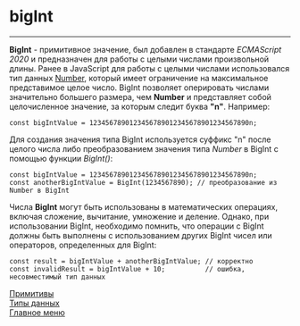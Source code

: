 # bigInt
____
__BigInt__ - примитивное значение, был добавлен в стандарте _ECMAScript 2020_ и предназначен для работы с целыми числами произвольной длины. Ранее в JavaScript для работы с целыми числами использовался тип данных [Number](../number/number.md), который имеет ограничение на максимальное представимое целое число. BigInt позволяет оперировать числами значительно большего размера, чем __Number__ и представляет собой целочисленное значение, за которым следит буква __"n"__. Например:

```
const bigIntValue = 1234567890123456789012345678901234567890n;
```
Для создания значения типа BigInt используется суффикс "n" после целого числа либо преобразованием значения типа _Number_ в BigInt с помощью функции _BigInt()_:
```
const bigIntValue = 1234567890123456789012345678901234567890n;
const anotherBigIntValue = BigInt(1234567890); // преобразование из Number в BigInt
```
Числа __BigInt__ могут быть использованы в математических операциях, включая сложение, вычитание, умножение и деление. Однако, при использовании BigInt, необходимо помнить, что операции с BigInt должны быть выполнены с использованием других BigInt чисел или операторов, определенных для BigInt:
```
const result = bigIntValue + anotherBigIntValue; // корректно
const invalidResult = bigIntValue + 10;          // ошибка, несовместимый тип данных
```

[Примитивы](../primitive.md)<br>
[Типы данных](../data-types.md)<br>
[Главное меню](/../abstract/README.md)<br>